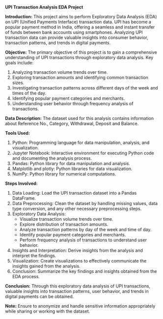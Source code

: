 **UPI Transaction Analysis EDA Project**

**Introduction:**
This project aims to perform Exploratory Data Analysis (EDA) on UPI (Unified Payments Interface) transaction data. UPI has become a popular payment method in India, offering a seamless and instant transfer of funds between bank accounts using smartphones. Analyzing UPI transaction data can provide valuable insights into consumer behavior, transaction patterns, and trends in digital payments.

**Objective:**
The primary objective of this project is to gain a comprehensive understanding of UPI transactions through exploratory data analysis. Key goals include:

1. Analyzing transaction volume trends over time.
2. Exploring transaction amounts and identifying common transaction sizes.
3. Investigating transaction patterns across different days of the week and times of the day.
4. Identifying popular payment categories and merchants.
5. Understanding user behavior through frequency analysis of transactions.

**Data Description:**
The dataset used for this analysis contains information about Reference No., Category, Withdrawal, Deposit and Balance.

**Tools Used:**
1. Python: Programming language for data manipulation, analysis, and visualization.
2. Jupyter Notebook: Interactive environment for executing Python code and documenting the analysis process.
3. Pandas: Python library for data manipulation and analysis.
4. Matplotlib and plotly: Python libraries for data visualization.
5. NumPy: Python library for numerical computations.

**Steps Involved:**
1. Data Loading: Load the UPI transaction dataset into a Pandas DataFrame.
2. Data Preprocessing: Clean the dataset by handling missing values, data type conversion, and any other necessary preprocessing steps.
3. Exploratory Data Analysis:
   - Visualize transaction volume trends over time.
   - Explore distribution of transaction amounts.
   - Analyze transaction patterns by day of the week and time of day.
   - Identify popular payment categories and merchants.
   - Perform frequency analysis of transactions to understand user behavior.
4. Insights and Interpretation: Derive insights from the analysis and interpret the findings.
5. Visualization: Create visualizations to effectively communicate the insights gained from the analysis.
6. Conclusion: Summarize the key findings and insights obtained from the EDA process.

**Conclusion:**
Through this exploratory data analysis of UPI transactions, valuable insights into transaction patterns, user behavior, and trends in digital payments can be obtained.

**Note:**
Ensure to anonymize and handle sensitive information appropriately while sharing or working with the dataset.
